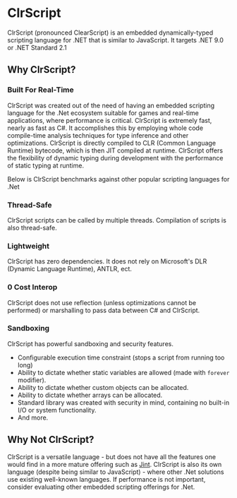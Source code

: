 # ClrScript

ClrScript (pronounced ClearScript) is an embedded dynamically-typed scripting language for .NET that is similar to JavaScript. It targets .NET 9.0 or .NET Standard 2.1

## Why ClrScript?

### Built For Real-Time

ClrScript was created out of the need of having an embedded scripting language for the .Net ecosystem suitable for games and real-time applications, where performance is critical. ClrScript is extremely fast, nearly as fast as C#. It accomplishes this by employing whole code compile-time analysis techniques for type inference and other optimizations. ClrScript is directly compiled to CLR (Common Language Runtime) bytecode, which is then JIT compiled at runtime. ClrScript offers the flexibility of dynamic typing during development with the performance of static typing at runtime.

Below is ClrScript benchmarks against other popular scripting languages for .Net

### Thread-Safe
ClrScript scripts can be called by multiple threads. Compilation of scripts is also thread-safe.

### Lightweight

ClrScript has zero dependencies. It does not rely on Microsoft's DLR (Dynamic Language Runtime), ANTLR, ect.

### 0 Cost Interop

ClrScript does not use reflection (unless optimizations cannot be performed) or marshalling to pass data between C# and ClrScript.

### Sandboxing

ClrScript has powerful sandboxing and security features.

- Configurable execution time constraint (stops a script from running too long)
- Ability to dictate whether static variables are allowed (made with `forever` modifier).
- Ability to dictate whether custom objects can be allocated.
- Ability to dictate whether arrays can be allocated.
- Standard library was created with security in mind, containing no built-in I/O or system functionality.
- And more.

## Why Not ClrScript?

ClrScript is a versatile language - but does not have all the features one would find in a more mature offering such as [Jint](https://github.com/sebastienros/jint). ClrScript is also its own language (despite being similar to JavaScript) - where other .Net solutions use existing well-known languages. If performance is not important, consider evaluating other embedded scripting offerings for .Net.